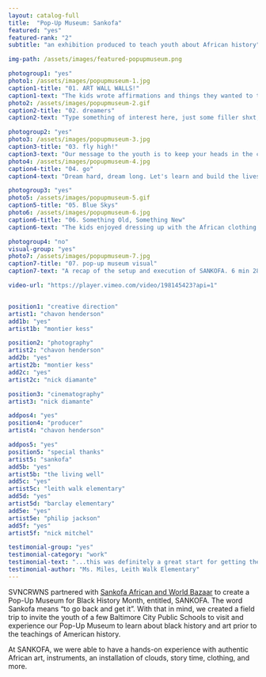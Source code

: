 ```yaml
---
layout: catalog-full
title:  "Pop-Up Museum: Sankofa"
featured: "yes"
featured-rank: "2"
subtitle: "an exhibition produced to teach youth about African history"

img-path: /assets/images/featured-popupmuseum.png

photogroup1: "yes"
photo1: /assets/images/popupmuseum-1.jpg
caption1-title: "01. ART WALL WALLS!"
caption1-text: "The kids wrote affirmations and things they wanted to tell themselves and each other on the collaborative art wall."
photo2: /assets/images/popupmuseum-2.gif
caption2-title: "02. dreamers"
caption2-text: "Type something of interest here, just some filler shxt, no one cares what this says anyway.  Just keep on typing, get it?!"

photogroup2: "yes"
photo3: /assets/images/popupmuseum-3.jpg
caption3-title: "03. fly high!"
caption3-text: "Our message to the youth is to keep your heads in the clouds.  We need ambitious thinkers. We need fearless dreamers."
photo4: /assets/images/popupmuseum-4.jpg
caption4-title: "04. go"
caption4-text: "Dream hard, dream long. Let's learn and build the lives we want, leave the legacy we want, create the history we want. Never stop dreaming."

photogroup3: "yes"
photo5: /assets/images/popupmuseum-5.gif
caption5-title: "05. Blue Skys"
photo6: /assets/images/popupmuseum-6.jpg
caption6-title: "06. Something Old, Something New"
caption6-text: "The kids enjoyed dressing up with the African clothing. They had pants suits, dresses, scarves, hats and other trinkets to adorn themselves with.  And what's a dress up moment, without checking yourself out in the mirror."

photogroup4: "no"
visual-group: "yes"
photo7: /assets/images/popupmuseum-7.jpg
caption7-title: "07. pop-up museum visual"
caption7-text: "A recap of the setup and execution of SANKOFA. 6 min 28 sec."

video-url: "https://player.vimeo.com/video/198145423?api=1"


position1: "creative direction"
artist1: "chavon henderson"
add1b: "yes"
artist1b: "montier kess"

position2: "photography"
artist2: "chavon henderson"
add2b: "yes"
artist2b: "montier kess"
add2c: "yes"
artist2c: "nick diamante"

position3: "cinematography"
artist3: "nick diamante"

addpos4: "yes"
position4: "producer"
artist4: "chavon henderson"

addpos5: "yes"
position5: "special thanks"
artist5: "sankofa"
add5b: "yes"
artist5b: "the living well"
add5c: "yes"
artist5c: "leith walk elementary"
add5d: "yes"
artist5d: "barclay elementary"
add5e: "yes"
artist5e: "philip jackson"
add5f: "yes"
artist5f: "nick mitchel"

testimonial-group: "yes"
testimonial-category: "work"
testimonial-text: "...this was definitely a great start for getting the kids involved with the culture, and knowing a little bit of history that they may not have learned in the class room."
testimonial-author: "Ms. Miles, Leith Walk Elementary"
---
```


SVNCRWNS partnered with <a href="http://sankofaafricanbazaar.com" target="_blank">Sankofa African and World Bazaar</a> to create a Pop-Up Museum for Black History Month, entitled, SANKOFA.  The word Sankofa means “to go back and get it”.  With that in mind, we created a field trip to invite the youth of a few Baltimore City Public Schools to visit and experience our Pop-Up Museum to learn about black history and art prior to the teachings of American history. 

At SANKOFA, we were able to have a hands-on experience with authentic African art, instruments, an installation of clouds, story time, clothing, and more.  
